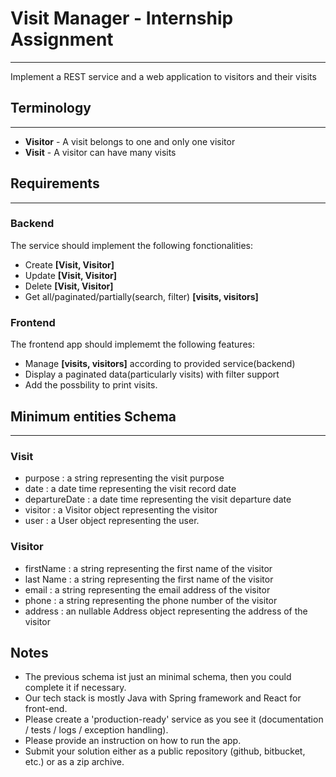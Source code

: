 # Visit Manager - Internship Assignment
---
Implement a REST service and a web application to visitors and their visits

## Terminology
---
- **Visitor** - A visit belongs to one and only one visitor
- **Visit** - A visitor can have many visits
## Requirements
---
### Backend
The service should implement the following fonctionalities:
- Create **[Visit, Visitor]**
- Update **[Visit, Visitor]**
- Delete **[Visit, Visitor]**
- Get all/paginated/partially(search, filter) **[visits, visitors]**

### Frontend
The frontend app should implememt the following features:
- Manage **[visits, visitors]** according to provided service(backend)
- Display a paginated data(particularly visits) with filter support
- Add the possbility to print visits.

## Minimum entities Schema
---
### Visit
-  purpose : a string representing the visit purpose
-  date : a date time representing the visit record date
-  departureDate : a date time representing  the visit departure date
-  visitor : a Visitor object representing the visitor
-  user : a User object representing the user.
### Visitor
-  firstName : a string representing the first name of the visitor 
-  last Name : a string representing the first name of the visitor 
-  email : a string representing the email address of the visitor 
-  phone : a string representing the phone number of the visitor 
-  address : an nullable Address  object representing the address of the visitor

## Notes
- The previous schema ist just an minimal schema, then you could complete it if necessary.
- Our tech stack is mostly Java with Spring framework and React for front-end.
- Please create a 'production-ready' service as you see it (documentation / tests / logs / exception handling).
- Please provide an instruction on how to run the app.
- Submit your solution either as a public repository (github, bitbucket, etc.) or as a zip archive.
